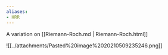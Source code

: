 ```yaml
---
aliases:
- HRR
---
```















A variation on [[Riemann-Roch.md | Riemann-Roch.html]]

![[../attachments/Pasted%20image%2020210509235246.png]]
